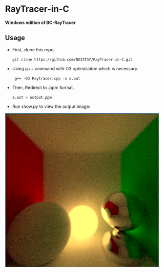 # RayTracer-in-C

**Windows edition of BC-RayTracer**

## Usage

* First, clone this repo.

    ` git clone https://github.com/NUISTGY/RayTracer-in-C.git `

* Using g++ command with O3 optimization which is necessary.

    ` g++ -O3 Raytracer.cpp -o a.out`

* Then, Redirect to .ppm format.

    ` a.out > output.ppm `

* Run show.py to view the output image:

![](https://github.com/NUISTGY/RayTracer-in-C/blob/main/show.png)
